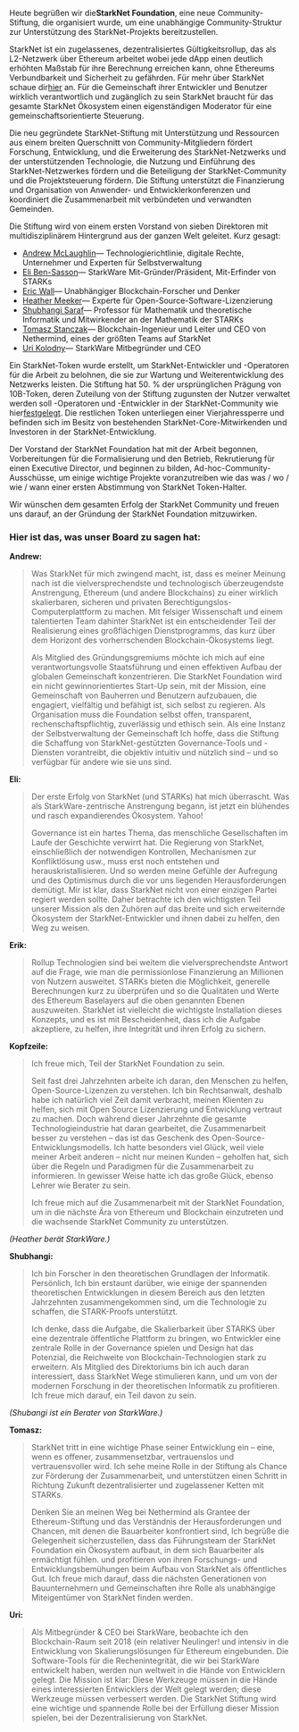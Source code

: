 Heute begrüßen wir die**StarkNet Foundation**, eine neue Community-Stiftung, die organisiert wurde, um eine unabhängige Community-Struktur zur Unterstützung des StarkNet-Projekts bereitzustellen.

StarkNet ist ein zugelassenes, dezentralisiertes Gültigkeitsrollup, das als L2-Netzwerk über Ethereum arbeitet wobei jede dApp einen deutlich erhöhten Maßstab für ihre Berechnung erreichen kann, ohne Ethereums Verbundbarkeit und Sicherheit zu gefährden. Für mehr über StarkNet schaue dir[hier](https://starknet.io/) an. Für die Gemeinschaft ihrer Entwickler und Benutzer wirklich verantwortlich und zugänglich zu sein StarkNet braucht für das gesamte StarkNet Ökosystem einen eigenständigen Moderator für eine gemeinschaftsorientierte Steuerung.

Die neu gegründete StarkNet-Stiftung mit Unterstützung und Ressourcen aus einem breiten Querschnitt von Community-Mitgliedern fördert Forschung, Entwicklung, und die Erweiterung des StarkNet-Netzwerks und der unterstützenden Technologie, die Nutzung und Einführung des StarkNet-Netzwerkes fördern und die Beteiligung der StarkNet-Community und die Projektsteuerung fördern. Die Stiftung unterstützt die Finanzierung und Organisation von Anwender- und Entwicklerkonferenzen und koordiniert die Zusammenarbeit mit verbündeten und verwandten Gemeinden.

Die Stiftung wird von einem ersten Vorstand von sieben Direktoren mit multidisziplinärem Hintergrund aus der ganzen Welt geleitet. Kurz gesagt:

* [Andrew McLaughlin](https://andrew.mclaughl.in/about-me)— Technologierichtlinie, digitale Rechte, Unternehmer und Experten für Selbstverwaltung
* [Eli Ben-Sasson](https://starkware.co/media-kit/?founder=Eli#founders)— StarkWare Mit-Gründer/Präsident, Mit-Erfinder von STARKs
* [Eric Wall](https://en.wikipedia.org/wiki/Eric_Wall_(researcher))— Unabhängiger Blockchain-Forscher und Denker
* [Heather Meeker](http://www.heathermeeker.com/)— Experte für Open-Source-Software-Lizenzierung
* [Shubhangi Saraf](https://www.math.toronto.edu/ssaraf/)— Professor für Mathematik und theoretische Informatik und Mitwirkender an der Mathematik der STARKs
* [Tomasz Stanczak](https://www.linkedin.com/in/tomaszkajetanstanczak/?originalSubdomain=uk)— Blockchain-Ingenieur und Leiter und CEO von Nethermind, eines der größten Teams auf StarkNet
* [Uri Kolodny](https://starkware.co/media-kit/?founder=Uri#founders)— StarkWare Mitbegründer und CEO

Ein StarkNet-Token wurde erstellt, um StarkNet-Entwickler und -Operatoren für die Arbeit zu belohnen, die sie zur Wartung und Weiterentwicklung des Netzwerks leisten. Die Stiftung hat 50. % der ursprünglichen Prägung von 10B-Token, deren Zuteilung von der Stiftung zugunsten der Nutzer verwaltet werden soll -Operatoren und -Entwickler in der StarkNet-Community wie hier[festgelegt](https://medium.com/starkware/part-3-starknet-token-design-5cc17af066c6). Die restlichen Token unterliegen einer Vierjahressperre und befinden sich im Besitz von bestehenden StarkNet-Core-Mitwirkenden und Investoren in der StarkNet-Entwicklung.

Der Vorstand der StarkNet Foundation hat mit der Arbeit begonnen, Vorbereitungen für die Formalisierung und den Betrieb, Rekrutierung für einen Executive Director, und beginnen zu bilden, Ad-hoc-Community-Ausschüsse, um einige wichtige Projekte voranzutreiben wie das was / wo / wie / wann einer ersten Abstimmung von StarkNet Token-Halter.

Wir wünschen dem gesamten Erfolg der StarkNet Community und freuen uns darauf, an der Gründung der StarkNet Foundation mitzuwirken.



### Hier ist das, was unser Board zu sagen hat:

**Andrew:**

> Was StarkNet für mich zwingend macht, ist, dass es meiner Meinung nach ist die vielversprechendste und technologisch überzeugendste Anstrengung, Ethereum (und andere Blockchains) zu einer wirklich skalierbaren, sicheren und privaten Berechtigungslos-Computerplattform zu machen. Mit felsiger Wissenschaft und einem talentierten Team dahinter StarkNet ist ein entscheidender Teil der Realisierung eines großflächigen Dienstprogramms, das kurz über dem Horizont des vorherrschenden Blockchain-Ökosystems liegt.
> 
> Als Mitglied des Gründungsgremiums möchte ich mich auf eine verantwortungsvolle Staatsführung und einen effektiven Aufbau der globalen Gemeinschaft konzentrieren. Die StarkNet Foundation wird ein nicht gewinnorientiertes Start-Up sein, mit der Mission, eine Gemeinschaft von Bauherren und Benutzern aufzubauen, die engagiert, vielfältig und befähigt ist, sich selbst zu regieren. Als Organisation muss die Foundation selbst offen, transparent, rechenschaftspflichtig, zuverlässig und ethisch sein. Als eine Instanz der Selbstverwaltung der Gemeinschaft Ich hoffe, dass die Stiftung die Schaffung von StarkNet-gestützten Governance-Tools und -Diensten vorantreibt, die objektiv intuitiv und nützlich sind – und so verfügbar für andere wie sie uns sind.

**Eli:**

> Der erste Erfolg von StarkNet (und STARKs) hat mich überrascht. Was als StarkWare-zentrische Anstrengung begann, ist jetzt ein blühendes und rasch expandierendes Ökosystem. Yahoo!
> 
> Governance ist ein hartes Thema, das menschliche Gesellschaften im Laufe der Geschichte verwirrt hat. Die Regierung von StarkNet, einschließlich der notwendigen Kontrollen, Mechanismen zur Konfliktlösung usw., muss erst noch entstehen und herauskristallisieren. Und so werden meine Gefühle der Aufregung und des Optimismus durch die vor uns liegenden Herausforderungen demütigt. Mir ist klar, dass StarkNet nicht von einer einzigen Partei regiert werden sollte. Daher betrachte ich den wichtigsten Teil unserer Mission als den Zuhören auf das breite und sich erweiternde Ökosystem der StarkNet-Entwickler und ihnen dabei zu helfen, den Weg zu weisen.

**Erik:**

> Rollup Technologien sind bei weitem die vielversprechendste Antwort auf die Frage, wie man die permissionlose Finanzierung an Millionen von Nutzern ausweitet. STARKs bieten die Möglichkeit, generelle Berechnungen kurz zu überprüfen und so die Qualitäten und Werte des Ethereum Baselayers auf die oben genannten Ebenen auszuweiten. StarkNet ist vielleicht die wichtigste Installation dieses Konzepts, und es ist mit Bescheidenheit, dass ich die Aufgabe akzeptiere, zu helfen, ihre Integrität und ihren Erfolg zu sichern.

**Kopfzeile:**

> Ich freue mich, Teil der StarkNet Foundation zu sein.
> 
> Seit fast drei Jahrzehnten arbeite ich daran, den Menschen zu helfen, Open-Source-Lizenzen zu verstehen. Ich bin Rechtsanwalt, deshalb habe ich natürlich viel Zeit damit verbracht, meinen Klienten zu helfen, sich mit Open Source Lizenzierung und Entwicklung vertraut zu machen. Doch während dieser Jahrzehnte die gesamte Technologieindustrie hat daran gearbeitet, die Zusammenarbeit besser zu verstehen – das ist das Geschenk des Open-Source-Entwicklungsmodells. Ich hatte besonders viel Glück, weil viele meiner Arbeit anderen – nicht nur meinen Kunden – geholfen hat, sich über die Regeln und Paradigmen für die Zusammenarbeit zu informieren. In gewisser Weise hatte ich das große Glück, ebenso Lehrer wie Berater zu sein.
> 
> Ich freue mich auf die Zusammenarbeit mit der StarkNet Foundation, um in die nächste Ära von Ethereum und Blockchain einzutreten und die wachsende StarkNet Community zu unterstützen.

*(Heather berät StarkWare.)*

**Shubhangi:**

> Ich bin Forscher in den theoretischen Grundlagen der Informatik. Persönlich, Ich bin erstaunt darüber, wie einige der spannenden theoretischen Entwicklungen in diesem Bereich aus den letzten Jahrzehnten zusammengekommen sind, um die Technologie zu schaffen, die STARK-Proofs unterstützt.
> 
> Ich denke, dass die Aufgabe, die Skalierbarkeit über STARKS über eine dezentrale öffentliche Plattform zu bringen, wo Entwickler eine zentrale Rolle in der Governance spielen und Design hat das Potenzial, die Reichweite von Blockchain-Technologien stark zu erweitern. Als Mitglied des Direktoriums bin ich auch daran interessiert, dass StarkNet Wege stimulieren kann, und um von der modernen Forschung in der theoretischen Informatik zu profitieren. Ich freue mich darauf, ein Teil davon zu sein.

*(Shubangi ist ein Berater von StarkWare.)*

**Tomasz:**

> StarkNet tritt in eine wichtige Phase seiner Entwicklung ein – eine, wenn es offener, zusammensetzbar, vertrauenslos und vertrauensvoller wird. Ich sehe meine Rolle in der Stiftung als Chance zur Förderung der Zusammenarbeit, und unterstützen einen Schritt in Richtung Zukunft dezentralisierter und zugelassener Ketten mit STARKs.
> 
> Denken Sie an meinen Weg bei Nethermind als Grantee der Ethereum-Stiftung und das Verständnis der Herausforderungen und Chancen, mit denen die Bauarbeiter konfrontiert sind, Ich begrüße die Gelegenheit sicherzustellen, dass das Führungsteam der StarkNet Foundation ein Ökosystem aufbaut, in dem sich Bauarbeiter als ermächtigt fühlen. und profitieren von ihren Forschungs- und Entwicklungsbemühungen beim Aufbau von StarkNet als öffentliches Gut. Ich freue mich darauf, dass die nächsten Generationen von Bauunternehmern und Gemeinschaften ihre Rolle als unabhängige Miteigentümer von StarkNet finden werden.

**Uri:**

> Als Mitbegründer & CEO bei StarkWare, beobachte ich den Blockchain-Raum seit 2018 (ein relativer Neulinger! und intensiv in die Entwicklung von Skalierungslösungen für Ethereum eingebunden. Die Software-Tools für die Rechenintegrität, die wir bei StarkWare entwickelt haben, werden nun weltweit in die Hände von Entwicklern gelegt. Die Mission ist klar: Diese Werkzeuge müssen in die Hände eines interessierten Entwicklers der Welt gelegt werden; diese Werkzeuge müssen verbessert werden. Die StarkNet Stiftung wird eine wichtige und spannende Rolle bei der Erfüllung dieser Mission spielen, bei der Dezentralisierung von StarkNet.